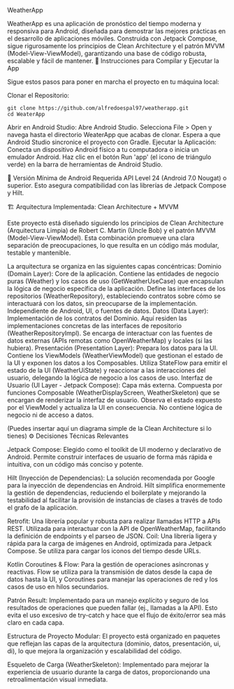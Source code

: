 WeatherApp

WeatherApp es una aplicación de pronóstico del tiempo moderna y responsiva para Android, diseñada para demostrar las mejores prácticas en el desarrollo de aplicaciones móviles. Construida con Jetpack Compose, sigue rigurosamente los principios de Clean Architecture y el patrón MVVM (Model-View-ViewModel), garantizando una base de código robusta, escalable y fácil de mantener.
🚀 Instrucciones para Compilar y Ejecutar la App

Sigue estos pasos para poner en marcha el proyecto en tu máquina local:

Clonar el Repositorio:

    git clone https://github.com/alfredoespal97/weatherapp.git
    cd WeaterApp
    
Abrir en Android Studio:
    Abre Android Studio.
    Selecciona File > Open y navega hasta el directorio WeaterApp que acabas de clonar.
    Espera a que Android Studio sincronice el proyecto con Gradle.
    Ejecutar la Aplicación:
        Conecta un dispositivo Android físico a tu computadora o inicia un emulador Android.
        Haz clic en el botón Run 'app' (el icono de triángulo verde) en la barra de herramientas de Android Studio.

📱 Versión Mínima de Android Requerida
    API Level 24 (Android 7.0 Nougat) o superior.
    Esto asegura compatibilidad con las librerías de Jetpack Compose y Hilt.

🏗️ Arquitectura Implementada: Clean Architecture + MVVM

Este proyecto está diseñado siguiendo los principios de Clean Architecture (Arquitectura Limpia) de Robert C. Martin (Uncle Bob) y el patrón MVVM (Model-View-ViewModel). Esta combinación promueve una clara separación de preocupaciones, lo que resulta en un código más modular, testable y mantenible.

La arquitectura se organiza en las siguientes capas concéntricas:
    Dominio (Domain Layer):
        Core de la aplicación. Contiene las entidades de negocio puras (Weather) y los casos de uso (GetWeatherUseCase) que encapsulan la lógica de negocio específica de la aplicación.
        Define las interfaces de los repositorios (WeatherRepository), estableciendo contratos sobre cómo se interactuará con los datos, sin preocuparse de la implementación.
        Independiente de Android, UI, o fuentes de datos.
    Datos (Data Layer):
        Implementación de los contratos del Dominio. Aquí residen las implementaciones concretas de las interfaces de repositorio (WeatherRepositoryImpl).
        Se encarga de interactuar con las fuentes de datos externas (APIs remotas como OpenWeatherMap) y locales (si las hubiera).
    Presentación (Presentation Layer):
        Prepara los datos para la UI. Contiene los ViewModels (WeatherViewModel) que gestionan el estado de la UI y exponen los datos a los Composables.
        Utiliza StateFlow para emitir el estado de la UI (WeatherUiState) y reaccionar a las interacciones del usuario, delegando la lógica de negocio a los casos de uso.
    Interfaz de Usuario (UI Layer - Jetpack Compose):
        Capa más externa. Compuesta por funciones Composable (WeatherDisplayScreen, WeatherSkeleton) que se encargan de renderizar la interfaz de usuario.
        Observa el estado expuesto por el ViewModel y actualiza la UI en consecuencia.
        No contiene lógica de negocio ni de acceso a datos.

(Puedes insertar aquí un diagrama simple de la Clean Architecture si lo tienes)
⚙️ Decisiones Técnicas Relevantes

Jetpack Compose: Elegido como el toolkit de UI moderno y declarativo de Android. Permite construir interfaces de usuario de forma más rápida e intuitiva, con un código más conciso y potente.

Hilt (Inyección de Dependencias): La solución recomendada por Google para la inyección de dependencias en Android. Hilt simplifica enormemente la gestión de dependencias, reduciendo el boilerplate y mejorando la testabilidad al facilitar la provisión de instancias de clases a través de todo el grafo de la aplicación.

Retrofit: Una librería popular y robusta para realizar llamadas HTTP a APIs REST. Utilizada para interactuar con la API de OpenWeatherMap, facilitando la definición de endpoints y el parseo de JSON.
Coil: Una librería ligera y rápida para la carga de imágenes en Android, optimizada para Jetpack Compose. Se utiliza para cargar los iconos del tiempo desde URLs.

Kotlin Coroutines & Flow: Para la gestión de operaciones asíncronas y reactivas. Flow se utiliza para la transmisión de datos desde la capa de datos hasta la UI, y Coroutines para manejar las operaciones de red y los casos de uso en hilos secundarios.

Patrón Result: Implementado para un manejo explícito y seguro de los resultados de operaciones que pueden fallar (ej., llamadas a la API). Esto evita el uso excesivo de try-catch y hace que el flujo de éxito/error sea más claro en cada capa.

Estructura de Proyecto Modular: El proyecto está organizado en paquetes que reflejan las capas de la arquitectura (dominio, datos, presentación, ui, di), lo que mejora la organización y escalabilidad del código.

Esqueleto de Carga (WeatherSkeleton): Implementado para mejorar la experiencia de usuario durante la carga de datos, proporcionando una retroalimentación visual inmediata.
